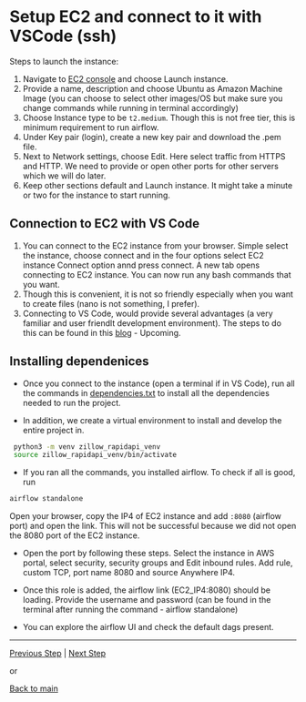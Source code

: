 # Setup EC2 and connect to it with VSCode (ssh)

Steps to launch the instance:
1. Navigate to [EC2 console](https://console.aws.amazon.com/ec2/) and choose Launch instance.
2. Provide a name, description and choose Ubuntu as Amazon Machine Image (you can choose to select other images/OS but make sure you change commands while running in terminal accordingly)
3. Choose Instance type to be `t2.medium`. Though this is not free tier, this is minimum requirement to run airflow. 
4. Under Key pair (login), create a new key pair and download the .pem file.
5. Next to Network settings, choose Edit. Here select traffic from HTTPS and HTTP. We need to provide or open other ports for other servers which we will do later. 
6. Keep other sections default and Launch instance. It might take a minute or two for the instance to start running. 

## Connection to EC2 with VS Code

1. You can connect to the EC2 instance from your browser. Simple select the instance, choose connect and in the four options select EC2 instance Connect option annd press connect. A new tab opens connecting to EC2 instance. You can now run any bash commands that you want.
2. Though this is convenient, it is not so friendly especially when you want to create files (nano is not something, I prefer).
3. Connecting to VS Code, would provide several advantages (a very familiar and user friendlt development environment). The steps to do this can be found in this [blog]() - Upcoming.  

## Installing dependenices 

* Once you connect to the instance (open a terminal if in VS Code), run all the commands in [dependencies.txt](https://github.com/rohitanumolu/zillow_rapidapi_aws_pipeline/tree/main/dependencies.txt) to install all the dependencies needed to run the project. 

* In addition, we create a virtual environment to install and develop the entire project in. 
```bash
 python3 -m venv zillow_rapidapi_venv
 source zillow_rapidapi_venv/bin/activate
```

* If you ran all the commands, you installed airflow. To check if all is good, run
```bash
airflow standalone
```
Open your browser, copy the IP4 of EC2 instance and add `:8080` (airflow port) and open the link. This will not be successful because we did not open the 8080 port of the EC2 instance. 

* Open the port by following these steps. Select the instance in AWS portal, select security, security groups and Edit inbound rules. Add rule, custom TCP, port name 8080 and source Anywhere IP4. 

* Once this role is added, the airflow link (EC2_IP4:8080) should be loading. Provide the username and password (can be found in the terminal after running the command - airflow standalone)

* You can explore the airflow UI and check the default dags present.  


---

[Previous Step](aws_services.md) | [Next Step](extract_data.md)

or

[Back to main](https://github.com/rohitanumolu/zillow_rapidapi_aws_pipeline/tree/main)